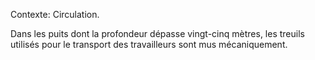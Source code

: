 Contexte: Circulation.

Dans les puits dont la profondeur dépasse vingt-cinq mètres, les treuils utilisés pour le transport des travailleurs sont mus mécaniquement.